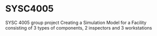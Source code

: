 # SYSC4005
SYSC 4005 group project
Creating a Simulation Model for a Facility consisting of 3 types of components, 2 inspectors and 3 workstations
